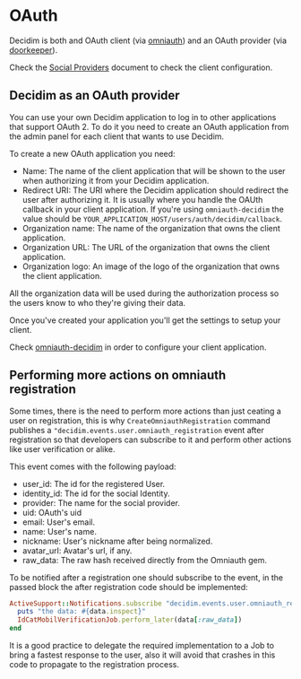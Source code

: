 # OAuth

Decidim is both and OAuth client (via [omniauth](https://github.com/omniauth/omniauth)) and an OAuth provider (via [doorkeeper](https://github.com/doorkeeper-gem/doorkeeper)).

Check the [Social Providers](https://github.com/decidim/decidim/blob/master/docs/services/social_providers.md) document to check the client configuration.

## Decidim as an OAuth provider

You can use your own Decidim application to log in to other applications that support OAuth 2. To do it you need to create an OAuth application from the admin panel for each client that wants to use Decidim.

To create a new OAuth application you need:

* Name: The name of the client application that will be shown to the user when authorizing it from your Decidim application.
* Redirect URI: The URI where the Decidim application should redirect the user after authorizing it. It is usually where you handle the OAUth callback in your client application. If you're using `omniauth-decidim` the value should be `YOUR_APPLICATION_HOST/users/auth/decidim/callback`.
* Organization name: The name of the organization that owns the client application.
* Organization URL: The URL of the organization that owns the client application.
* Organization logo: An image of the logo of the organization that owns the client application.

All the organization data will be used during the authorization process so the users know to who they're giving their data.

Once you've created your application you'll get the settings to setup your client.

Check [omniauth-decidim](https://github.com/decidim/omniauth-decidim) in order to configure your client application.

## Performing more actions on omniauth registration

Some times, there is the need to perform more actions than just ceating a user on registration, this is why `CreateOmniauthRegistration` command publishes a `"decidim.events.user.omniauth_registration` event after registration so that developers can subscribe to it and perform other actions like user verification or alike.

This event comes with the following payload:

* user_id: The id for the registered User.
* identity_id: The id for the social Identity.
* provider: The name for the social provider.
* uid: OAuth's uid
* email: User's email.
* name: User's name.
* nickname: User's nickname after being normalized.
* avatar_url: Avatar's url, if any.
* raw_data: The raw hash received directly from the Omniauth gem.

To be notified after a registration one should subscribe to the event, in the passed block the after registration code should be implemented:

```ruby
ActiveSupport::Notifications.subscribe "decidim.events.user.omniauth_registration" do |name, started, finished, unique_id, data|
  puts "the data: #{data.inspect}"
  IdCatMobilVerificationJob.perform_later(data[:raw_data])
end
```

It is a good practice to delegate the required implementation to a Job to bring a fastest response to the user, also it will avoid that crashes in this code to propagate to the registration process.
